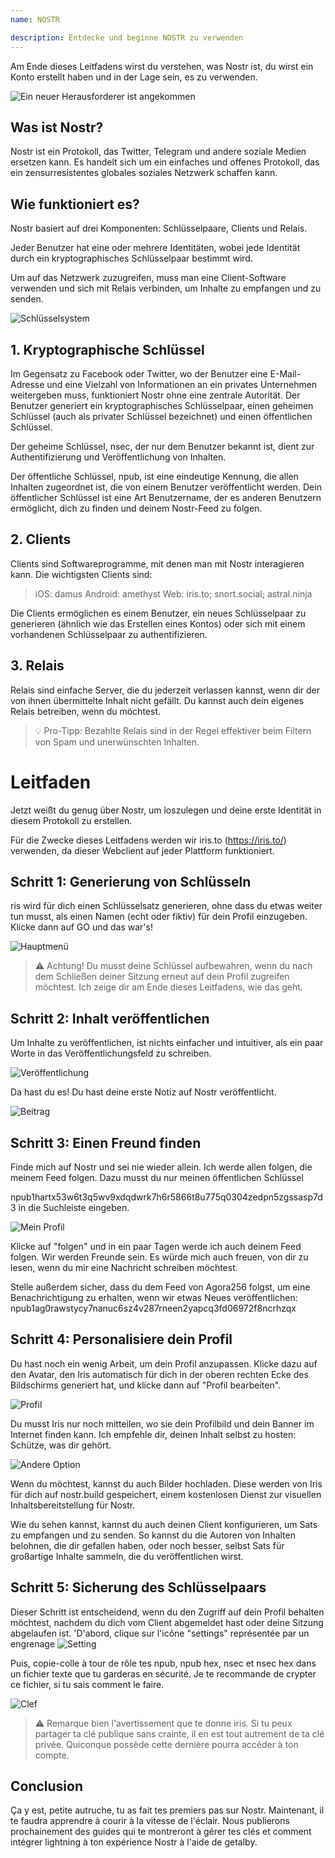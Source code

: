 ```yaml
---
name: NOSTR

description: Entdecke und beginne NOSTR zu verwenden
---
```


Am Ende dieses Leitfadens wirst du verstehen, was Nostr ist, du wirst ein Konto erstellt haben und in der Lage sein, es zu verwenden.

![Ein neuer Herausforderer ist angekommen](assets/1.webp)

## Was ist Nostr?

Nostr ist ein Protokoll, das Twitter, Telegram und andere soziale Medien ersetzen kann. Es handelt sich um ein einfaches und offenes Protokoll, das ein zensurresistentes globales soziales Netzwerk schaffen kann.

## Wie funktioniert es?

Nostr basiert auf drei Komponenten: Schlüsselpaare, Clients und Relais.

Jeder Benutzer hat eine oder mehrere Identitäten, wobei jede Identität durch ein kryptographisches Schlüsselpaar bestimmt wird.

Um auf das Netzwerk zuzugreifen, muss man eine Client-Software verwenden und sich mit Relais verbinden, um Inhalte zu empfangen und zu senden.

![Schlüsselsystem](assets/2.webp)

## 1. Kryptographische Schlüssel

Im Gegensatz zu Facebook oder Twitter, wo der Benutzer eine E-Mail-Adresse und eine Vielzahl von Informationen an ein privates Unternehmen weitergeben muss, funktioniert Nostr ohne eine zentrale Autorität. Der Benutzer generiert ein kryptographisches Schlüsselpaar, einen geheimen Schlüssel (auch als privater Schlüssel bezeichnet) und einen öffentlichen Schlüssel.

Der geheime Schlüssel, nsec, der nur dem Benutzer bekannt ist, dient zur Authentifizierung und Veröffentlichung von Inhalten.

Der öffentliche Schlüssel, npub, ist eine eindeutige Kennung, die allen Inhalten zugeordnet ist, die von einem Benutzer veröffentlicht werden. Dein öffentlicher Schlüssel ist eine Art Benutzername, der es anderen Benutzern ermöglicht, dich zu finden und deinem Nostr-Feed zu folgen.

## 2. Clients

Clients sind Softwareprogramme, mit denen man mit Nostr interagieren kann. Die wichtigsten Clients sind:

> iOS: damus
> Android: amethyst
> Web: iris.to; snort.social; astral.ninja

Die Clients ermöglichen es einem Benutzer, ein neues Schlüsselpaar zu generieren (ähnlich wie das Erstellen eines Kontos) oder sich mit einem vorhandenen Schlüsselpaar zu authentifizieren.

## 3. Relais

Relais sind einfache Server, die du jederzeit verlassen kannst, wenn dir der von ihnen übermittelte Inhalt nicht gefällt. Du kannst auch dein eigenes Relais betreiben, wenn du möchtest.

> 💡 Pro-Tipp: Bezahlte Relais sind in der Regel effektiver beim Filtern von Spam und unerwünschten Inhalten.

# Leitfaden

Jetzt weißt du genug über Nostr, um loszulegen und deine erste Identität in diesem Protokoll zu erstellen.

Für die Zwecke dieses Leitfadens werden wir iris.to (https://iris.to/) verwenden, da dieser Webclient auf jeder Plattform funktioniert.

## Schritt 1: Generierung von Schlüsseln

ris wird für dich einen Schlüsselsatz generieren, ohne dass du etwas weiter tun musst, als einen Namen (echt oder fiktiv) für dein Profil einzugeben. Klicke dann auf GO und das war's!

![Hauptmenü](assets/3.webp)

> ⚠️ Achtung! Du musst deine Schlüssel aufbewahren, wenn du nach dem Schließen deiner Sitzung erneut auf dein Profil zugreifen möchtest. Ich zeige dir am Ende dieses Leitfadens, wie das geht.

## Schritt 2: Inhalt veröffentlichen

Um Inhalte zu veröffentlichen, ist nichts einfacher und intuitiver, als ein paar Worte in das Veröffentlichungsfeld zu schreiben.

![Veröffentlichung](assets/4.webp)

Da hast du es! Du hast deine erste Notiz auf Nostr veröffentlicht.

![Beitrag](assets/5.webp)

## Schritt 3: Einen Freund finden

Finde mich auf Nostr und sei nie wieder allein. Ich werde allen folgen, die meinem Feed folgen. Dazu musst du nur meinen öffentlichen Schlüssel

npub1hartx53w6t3q5wv9xdqdwrk7h6r5866t8u775q0304zedpn5zgssasp7d3 in die Suchleiste eingeben.

![Mein Profil](assets/6.webp)

Klicke auf "folgen" und in ein paar Tagen werde ich auch deinem Feed folgen. Wir werden Freunde sein. Es würde mich auch freuen, von dir zu lesen, wenn du mir eine Nachricht schreiben möchtest.

Stelle außerdem sicher, dass du dem Feed von Agora256 folgst, um eine Benachrichtigung zu erhalten, wenn wir etwas Neues veröffentlichen: npub1ag0rawstycy7nanuc6sz4v287rneen2yapcq3fd06972f8ncrhzqx

## Schritt 4: Personalisiere dein Profil

Du hast noch ein wenig Arbeit, um dein Profil anzupassen. Klicke dazu auf den Avatar, den Iris automatisch für dich in der oberen rechten Ecke des Bildschirms generiert hat, und klicke dann auf "Profil bearbeiten".

![Profil](assets/7.webp)

Du musst Iris nur noch mitteilen, wo sie dein Profilbild und dein Banner im Internet finden kann. Ich empfehle dir, deinen Inhalt selbst zu hosten: Schütze, was dir gehört.

![Andere Option](assets/8.webp)

Wenn du möchtest, kannst du auch Bilder hochladen. Diese werden von Iris für dich auf nostr.build gespeichert, einem kostenlosen Dienst zur visuellen Inhaltsbereitstellung für Nostr.

Wie du sehen kannst, kannst du auch deinen Client konfigurieren, um Sats zu empfangen und zu senden. So kannst du die Autoren von Inhalten belohnen, die dir gefallen haben, oder noch besser, selbst Sats für großartige Inhalte sammeln, die du veröffentlichen wirst.

## Schritt 5: Sicherung des Schlüsselpaars

Dieser Schritt ist entscheidend, wenn du den Zugriff auf dein Profil behalten möchtest, nachdem du dich vom Client abgemeldet hast oder deine Sitzung abgelaufen ist.
'D'abord, clique sur l'icône "settings" représentée par un engrenage
![Setting](assets/9.webp)

Puis, copie-colle à tour de rôle tes npub, npub hex, nsec et nsec hex dans un fichier texte que tu garderas en sécurité. Je te recommande de crypter ce fichier, si tu sais comment le faire.

![Clef](assets/10.webp)

> ⚠️ Remarque bien l'avertissement que te donne iris. Si tu peux partager ta clé publique sans crainte, il en est tout autrement de ta clé privée. Quiconque possède cette dernière pourra accéder à ton compte.

## Conclusion

Ça y est, petite autruche, tu as fait tes premiers pas sur Nostr. Maintenant, il te faudra apprendre à courir à la vitesse de l'éclair. Nous publierons prochainement des guides qui te montreront à gérer tes clés et comment intégrer lightning à ton expérience Nostr à l'aide de getalby.
